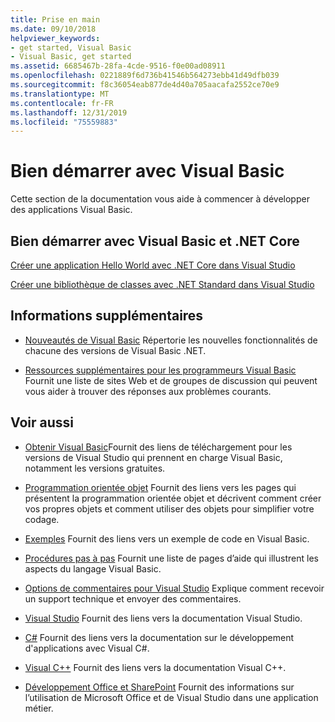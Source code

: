 ```yaml
---
title: Prise en main
ms.date: 09/10/2018
helpviewer_keywords:
- get started, Visual Basic
- Visual Basic, get started
ms.assetid: 6685467b-28fa-4cde-9516-f0e00ad08911
ms.openlocfilehash: 0221889f6d736b41546b564273ebb41d49dfb039
ms.sourcegitcommit: f8c36054eab877de4d40a705aacafa2552ce70e9
ms.translationtype: MT
ms.contentlocale: fr-FR
ms.lasthandoff: 12/31/2019
ms.locfileid: "75559883"
---
```

# <a name="get-started-with-visual-basic"></a>Bien démarrer avec Visual Basic

Cette section de la documentation vous aide à commencer à développer des applications Visual Basic.

## <a name="get-started-with-visual-basic-and-net-core"></a>Bien démarrer avec Visual Basic et .NET Core

[Créer une application Hello World avec .NET Core dans Visual Studio](../../core/tutorials/with-visual-studio.md)

[Créer une bibliothèque de classes avec .NET Standard dans Visual Studio](../../core/tutorials/library-with-visual-studio.md)

## <a name="additional-information"></a>Informations supplémentaires

- [Nouveautés de Visual Basic](whats-new.md) Répertorie les nouvelles fonctionnalités de chacune des versions de Visual Basic .NET.

- [Ressources supplémentaires pour les programmeurs Visual Basic](additional-resources.md) Fournit une liste de sites Web et de groupes de discussion qui peuvent vous aider à trouver des réponses aux problèmes courants.

## <a name="see-also"></a>Voir aussi

- [Obtenir Visual Basic](https://visualstudio.microsoft.com/downloads/?utm_medium=microsoft&utm_source=docs.microsoft.com&utm_campaign=inline+link&utm_content=download+vs2019)Fournit des liens de téléchargement pour les versions de Visual Studio qui prennent en charge Visual Basic, notamment les versions gratuites.

- [Programmation orientée objet](../programming-guide/concepts/object-oriented-programming.md) Fournit des liens vers les pages qui présentent la programmation orientée objet et décrivent comment créer vos propres objets et comment utiliser des objets pour simplifier votre codage.

- [Exemples](https://github.com/dotnet/samples/tree/master/snippets/visualbasic) Fournit des liens vers un exemple de code en Visual Basic.

- [Procédures pas à pas](../walkthroughs.md) Fournit une liste de pages d’aide qui illustrent les aspects du langage Visual Basic.

- [Options de commentaires pour Visual Studio](/visualstudio/ide/feedback-options) Explique comment recevoir un support technique et envoyer des commentaires.

- [Visual Studio](/visualstudio/) Fournit des liens vers la documentation Visual Studio.

- [C#](../../csharp/index.yml) Fournit des liens vers la documentation sur le développement d'applications avec Visual C#.

- [Visual C++](/cpp/) Fournit des liens vers la documentation Visual C++.

- [Développement Office et SharePoint](/visualstudio/vsto/office-and-sharepoint-development-in-visual-studio) Fournit des informations sur l’utilisation de Microsoft Office et de Visual Studio dans une application métier.
